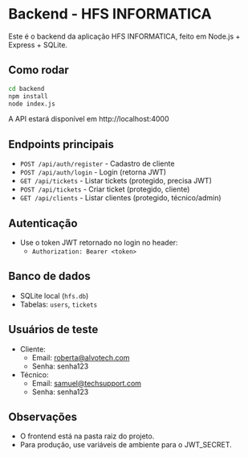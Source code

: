 # Backend - HFS INFORMATICA

Este é o backend da aplicação HFS INFORMATICA, feito em Node.js + Express + SQLite.

## Como rodar

```bash
cd backend
npm install
node index.js
```

A API estará disponível em http://localhost:4000

## Endpoints principais

- `POST /api/auth/register` - Cadastro de cliente
- `POST /api/auth/login` - Login (retorna JWT)
- `GET /api/tickets` - Listar tickets (protegido, precisa JWT)
- `POST /api/tickets` - Criar ticket (protegido, cliente)
- `GET /api/clients` - Listar clientes (protegido, técnico/admin)

## Autenticação

- Use o token JWT retornado no login no header:
  - `Authorization: Bearer <token>`

## Banco de dados

- SQLite local (`hfs.db`)
- Tabelas: `users`, `tickets`

## Usuários de teste

- Cliente:
  - Email: roberta@alvotech.com
  - Senha: senha123
- Técnico:
  - Email: samuel@techsupport.com
  - Senha: senha123

## Observações

- O frontend está na pasta raiz do projeto.
- Para produção, use variáveis de ambiente para o JWT_SECRET. 